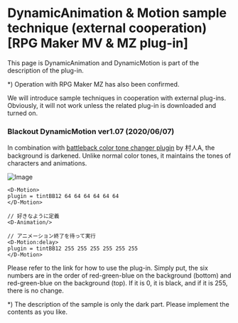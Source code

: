 # DynamicAnimation & Motion sample technique (external cooperation) [RPG Maker MV & MZ plug-in]

This page is DynamicAnimation and DynamicMotion is part of the description of the plug-in.

*) Operation with RPG Maker MZ has also been confirmed.

We will introduce sample techniques in cooperation with external plug-ins.
Obviously, it will not work unless the related plug-in is downloaded and turned on.

### Blackout DynamicMotion ver1.07 (2020/06/07)

In combination with [battleback color tone changer plugin](http://rpgmaker-script-wiki.xyz/battle_back_tone_plugin.php) by 村人A, the background is darkened.
Unlike normal color tones, it maintains the tones of characters and animations.

![Image](https://newrpg.up.seesaa.net/image/20200607_darkness.gif)

```
<D-Motion>
plugin = tintBB12 64 64 64 64 64 64
</D-Motion>

// 好きなように定義
<D-Animation/>

// アニメーション終了を待って実行
<D-Motion:delay>
plugin = tintBB12 255 255 255 255 255 255
</D-Motion>
```

Please refer to the link for how to use the plug-in.
Simply put, the six numbers are in the order of red-green-blue on the background (bottom) and red-green-blue on the background (top).
If it is 0, it is black, and if it is 255, there is no change.

*) The description of the sample is only the dark part. Please implement the contents as you like.
